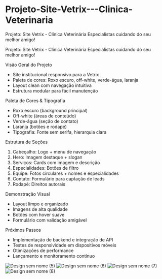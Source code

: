 # Projeto-Site-Vetrix---Clinica-Veterinaria

Projeto: Site Vetrix - Clínica Veterinária Especialistas cuidando do seu melhor amigo!

Projeto: Site Vetrix - Clínica Veterinária
Especialistas cuidando do seu melhor amigo!

Visão Geral do Projeto
- Site institucional responsivo para a Vetrix
- Paleta de cores: Roxo escuro, off-white, verde-água, laranja
- Layout clean com navegação intuitiva
- Estrutura modular para fácil manutenção

Paleta de Cores & Tipografia
- Roxo escuro (background principal)
- Off-white (áreas de conteúdo)
- Verde-água (seção de contato)
- Laranja (botões e rodapé)
- Tipografia: Fonte sem serifa, hierarquia clara

Estrutura de Seções
1. Cabeçalho: Logo + menu de navegação
2. Hero: Imagem destaque + slogan
3. Serviços: Cards com imagem e descrição
4. Especialidades: Botões de filtro
5. Equipe: Fotos circulares + nomes e especialidades
6. Contato: Formulário para captação de leads
7. Rodapé: Direitos autorais

Demonstração Visual
- Layout limpo e organizado
- Imagens de alta qualidade
- Botões com hover suave
- Formulário com validação amigável

Próximos Passos
- Implementação de backend e integração de API
- Testes de responsividade em dispositivos móveis
- Otimizações de performance
- Lançamento e monitoramento contínuo

![Design sem nome (5)](https://github.com/user-attachments/assets/75e95580-f245-4bc5-bd98-1e1c724b46e2)
![Design sem nome (6)](https://github.com/user-attachments/assets/61c5809d-f836-409b-abac-bd741602bd8d)
![Design sem nome (7)](https://github.com/user-attachments/assets/faad2549-9c5c-4368-bf9a-a38f943c6358)
![Design sem nome (8)](https://github.com/user-attachments/assets/b65cf915-a6db-4542-bdc0-0273d28d0dd8)

